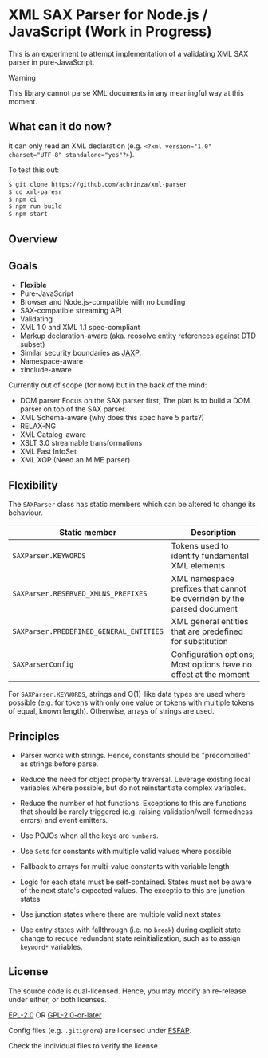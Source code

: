 # XML SAX Parser for Node.js / JavaScript (Work in Progress)

This is an experiment to attempt implementation of a validating XML SAX parser in pure-JavaScript.

> [!WARNING]
> This library cannot parse XML documents in any meaningful way at this moment.


## What can it do now?

It can only read an XML declaration (e.g. `<?xml version="1.0" charset="UTF-8" standalone="yes"?>`).

To test this out:

```sh
$ git clone https://github.com/achrinza/xml-parser
$ cd xml-paresr
$ npm ci
$ npm run build
$ npm start
```

## Overview

## Goals

- **Flexible**
- Pure-JavaScript
- Browser and Node.js-compatible with no bundling
- SAX-compatible streaming API
- Validating
- XML 1.0 and XML 1.1 spec-compliant
- Markup declaration-aware (aka. reosolve entity references against DTD subset)
- Similar security boundaries as [JAXP](https://docs.oracle.com/javase/8/docs/technotes/guides/security/jaxp/jaxp.html#streaming-api-for-xml-and-jaxp-properties).
- Namespace-aware
- xInclude-aware

Currently out of scope (for now) but in the back of the mind:

- DOM parser
  Focus on the SAX parser first;
  The plan is to build a DOM parser on top of the SAX parser.
- XML Schema-aware (why does this spec have 5 parts?)
- RELAX-NG
- XML Catalog-aware
- XSLT 3.0 streamable transformations
- XML Fast InfoSet
- XML XOP (Need an MIME parser)


## Flexibility

The `SAXParser` class has static members which can be altered to change its behaviour.

| Static member                           | Description                                                            |
|-----------------------------------------|------------------------------------------------------------------------|
| `SAXParser.KEYWORDS`                    | Tokens used to identify fundamental XML elements                       |
| `SAXParser.RESERVED_XMLNS_PREFIXES`     | XML namespace prefixes that cannot be overriden by the parsed document |
| `SAXParser.PREDEFINED_GENERAL_ENTITIES` | XML general entities that are predefined for substitution              |
| `SAXParserConfig`                       | Configuration options; Most options have no effect at the moment       |

For `SAXParser.KEYWORDS`, strings and O(1)-like data types are used where possible (e.g. for tokens with only one value or tokens with multiple tokens of equal, known length). Otherwise, arrays of strings are used.

## Principles

- Parser works with strings. Hence, constants should be "precompilied" as strings before parse.
- Reduce the need for object property traversal. Leverage existing local variables where possible, but do not reinstantiate complex variables.
- Reduce the number of hot functions. Exceptions to this are functions that should be rarely triggered (e.g. raising validation/well-formedness errors) and event emitters.
- Use POJOs when all the keys are `number`s.
- Use `Set`s for constants with multiple valid values where possible
- Fallback to arrays for multi-value constants with variable length

- Logic for each state must be self-contained. States must not be aware of the next state's expected values. The exceptio to this are junction states
- Use junction states where there are multiple valid next states
- Use entry states with fallthrough (i.e. no `break`) during explicit state change to reduce redundant state reinitialization, such as to assign `keyword*` variables.

## License

The source code is dual-licensed. Hence, you may modify an re-release under either, or both licenses.

[EPL-2.0](./LICENSES/EPL-2.0.txt) OR [GPL-2.0-or-later](./LICENSES/GPL-2.0-or-only.txt)

Config files (e.g. `.gitignore`) are licensed under [FSFAP](./LICENSES/FSFAP.txt).

Check the individual files to verify the license.
